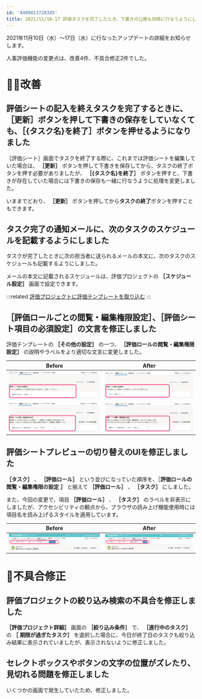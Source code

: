 ```yaml
---
id: '4409813720345'
title: 2021/11/10-17 評価タスクを完了したとき、下書きの公開も同時に行なうようにしました 他5件
---
```

2021年11月10日（水）〜17日（水）に行なったアップデートの詳細をお知らせします。

人事評価機能の変更点は、改善4件、不具合修正2件でした。

# 🚸💬改善

## 評価シートの記入を終えタスクを完了するときに、［更新］ボタンを押して下書きの保存をしていなくても、［{タスク名}を終了］ボタンを押せるようになりました

［評価シート］画面でタスクを終了する際に、これまでは評価シートを編集していた場合は、 **［更新］** ボタンを押して下書きを保存してから、タスクの終了ボタンを押す必要がありましたが、 **［{タスク名}を終了］** ボタンを押すと、下書きが存在していた場合には下書きの保存も一緒に行なうように処理を変更しました。

いままでどおり、 **［更新］** ボタンを押してから**タスクの終了**ボタンを押すこともできます。

## タスク完了の通知メールに、次のタスクのスケジュールを記載するようにしました

タスクが完了したときに次の担当者に送られるメールの本文に、次のタスクのスケジュールも記載するようにしました。

メールの本文に記載されるスケジュールは、評価プロジェクトの **［スケジュール設定］** 画面で設定できます。

:::related
[評価プロジェクトに評価テンプレートを取り込む](https://knowledge.smarthr.jp/hc/ja/articles/4408433101593)
:::

## ［評価ロールごとの閲覧・編集権限設定］、［評価シート項目の必須設定］の文言を修正しました

評価テンプレートの **［その他の設定］** の一つ、 **［評価ロールの閲覧・編集権限設定］** の説明やラベルをより適切な文言に変更しました。

| Before | After |
| --- | --- |
| ![1607_Before01.png](./1607_Before01.png) | ![1607_After01.png](./1607_After01.png) |
| ![1607_Before02.png](./1607_Before02.png) | ![1607_After02.png](./1607_After02.png) |

## 評価シートプレビューの切り替えのUIを修正しました

 **［タスク］** 、 **［評価ロール］** という並びになっていた順序を、［**評価ロールの閲覧・編集権限の設定** **］** と揃えて **［評価ロール］** 、 **［タスク］** にしました。

また、今回の変更で、項目 **［評価ロール］** 、 **［タスク］** のラベルを非表示にしましたが、アクセシビリティの観点から、ブラウザの読み上げ機能使用時には項目名を読み上げるスタイルを適用しています。

| Before | After |
| --- | --- |
| ![1619_Before.png](./1619_Before.png) | ![1619_After.png](./1619_After.png) |

# 🐛不具合修正

## 評価プロジェクトの絞り込み検索の不具合を修正しました

 **［評価プロジェクト詳細］** 画面の **［絞り込み条件］** で、 **［進行中のタスク］** の **［**  **期限が過ぎたタスク］** を選択した場合に、今日が終了日のタスクも絞り込み結果に表示されていましたが、表示されないように修正しました。

## セレクトボックスやボタンの文字の位置がズレたり、見切れる問題を修正しました

いくつかの画面で発生していたため、修正しました。
